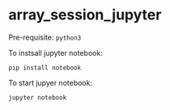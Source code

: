 # array_session_jupyter

Pre-requisite: `python3`

To instsall jupyter notebook:

`pip install notebook`

To start jupyer notebook:

`jupyter notebook`
